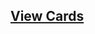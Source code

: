 ## [View Cards](<https://sims-s.github.io/mtg-card-gen/CardNamesRound2/Gramagul, the Sexy Archer/Gramagul, the Sexy Archer.html>)